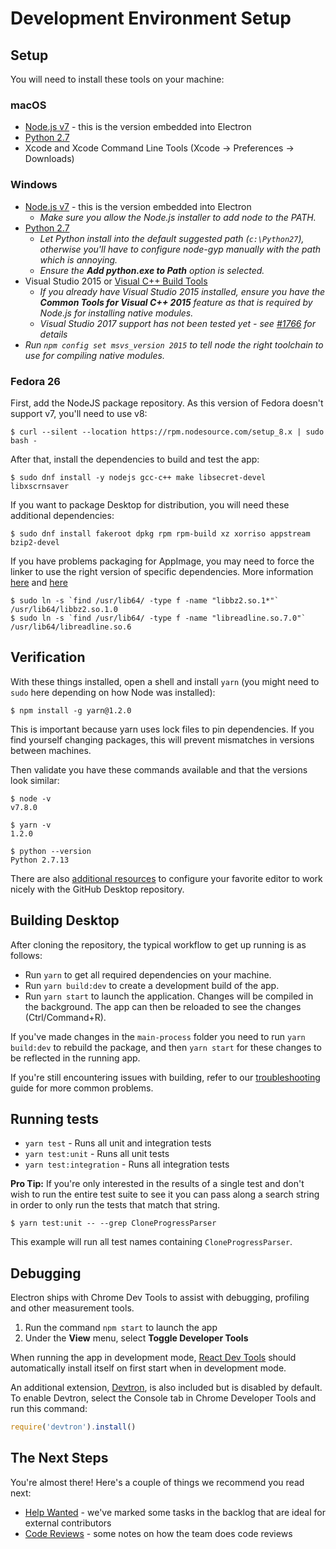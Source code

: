 #  Development Environment Setup

## Setup

You will need to install these tools on your machine:

### macOS

 - [Node.js v7](https://nodejs.org/en/download/current) - this is the version embedded into Electron
 - [Python 2.7](https://www.python.org/downloads/mac-osx/)
 - Xcode and Xcode Command Line Tools (Xcode -> Preferences -> Downloads)

### Windows

 - [Node.js v7](https://nodejs.org/en/download/current) - this is the version embedded into Electron
    - *Make sure you allow the Node.js installer to add node to the PATH.*
 - [Python 2.7](https://www.python.org/downloads/windows/)
    - *Let Python install into the default suggested path (`c:\Python27`), otherwise you'll have
      to configure node-gyp manually with the path which is annoying.*
    - *Ensure the **Add python.exe to Path** option is selected.*
 - Visual Studio 2015 or [Visual C++ Build Tools](http://go.microsoft.com/fwlink/?LinkId=691126)
    - *If you already have Visual Studio 2015 installed, ensure you have the **Common Tools for Visual C++ 2015**
      feature as that is required by Node.js for installing native modules.*
    - *Visual Studio 2017 support has not been tested yet - see [#1766](https://github.com/desktop/desktop/issues/1766) for details*
 - *Run `npm config set msvs_version 2015` to tell node the right toolchain to use for compiling native modules.*

### Fedora 26

First, add the NodeJS package repository. As this version of Fedora doesn't support v7, you'll need to use v8:

```shellsession
$ curl --silent --location https://rpm.nodesource.com/setup_8.x | sudo bash -
```

After that, install the dependencies to build and test the app:

```shellsession
$ sudo dnf install -y nodejs gcc-c++ make libsecret-devel libxscrnsaver
```

If you want to package Desktop for distribution, you will need these additional dependencies:

```shellsession
$ sudo dnf install fakeroot dpkg rpm rpm-build xz xorriso appstream bzip2-devel
```

If you have problems packaging for AppImage, you may need to force the linker to use the right
version of specific dependencies. More information [here](https://michaelheap.com/error-while-loading-shared-libraries-libbz2-so-1-0-cannot-open-shared-object-file-on-centos-7)
and [here](https://github.com/electron-userland/electron-builder/issues/993#issuecomment-291021974)

```shellsession
$ sudo ln -s `find /usr/lib64/ -type f -name "libbz2.so.1*"` /usr/lib64/libbz2.so.1.0
$ sudo ln -s `find /usr/lib64/ -type f -name "libreadline.so.7.0"` /usr/lib64/libreadline.so.6
```

## Verification

With these things installed, open a shell and install `yarn` (you might need
to `sudo` here depending on how Node was installed):

```shellsession
$ npm install -g yarn@1.2.0
```

This is important because yarn uses lock files to pin dependencies. If you find
yourself changing packages, this will prevent mismatches in versions between machines.

Then validate you have these commands available and that the versions look similar:

```shellsession
$ node -v
v7.8.0

$ yarn -v
1.2.0

$ python --version
Python 2.7.13
```

There are also [additional resources](tooling.md) to
configure your favorite editor to work nicely with the GitHub Desktop
repository.

## Building Desktop

After cloning the repository, the typical workflow to get up running
is as follows:

* Run `yarn` to get all required dependencies on your machine.
* Run `yarn build:dev` to create a development build of the app.
* Run `yarn start` to launch the application. Changes will be compiled in the
  background. The app can then be reloaded to see the changes (Ctrl/Command+R).

If you've made changes in the `main-process` folder you need to run `yarn
build:dev` to rebuild the package, and then `yarn start` for these changes to be
reflected in the running app.

If you're still encountering issues with building, refer to our
[troubleshooting](troubleshooting.md) guide for more common
problems.

## Running tests

- `yarn test` - Runs all unit and integration tests
- `yarn test:unit` - Runs all unit tests
- `yarn test:integration` - Runs all integration tests

**Pro Tip:** If you're only interested in the results of a single test and don't
wish to run the entire test suite to see it you can pass along a search string
in order to only run the tests that match that string.

```shellsession
$ yarn test:unit -- --grep CloneProgressParser
```

This example will run all test names containing `CloneProgressParser`.

## Debugging

Electron ships with Chrome Dev Tools to assist with debugging, profiling and
other measurement tools.

1. Run the command `npm start` to launch the app
2. Under the **View** menu, select **Toggle Developer Tools**

When running the app in development mode,
[React Dev Tools](https://chrome.google.com/webstore/detail/react-developer-tools/fmkadmapgofadopljbjfkapdkoienihi?hl=en)
should automatically install itself on first start when in development mode.

An additional extension, [Devtron](http://electron.atom.io/devtron/), is also
included but is disabled by default. To enable Devtron, select the Console
tab in Chrome Developer Tools and run this command:

```js
require('devtron').install()
```

## The Next Steps

You're almost there! Here's a couple of things we recommend you read next:

 - [Help Wanted](../../CONTRIBUTING.md#help-wanted) - we've marked some tasks in
   the backlog that are ideal for external contributors
 - [Code Reviews](../process/reviews.md) - some notes on how the team does
   code reviews
